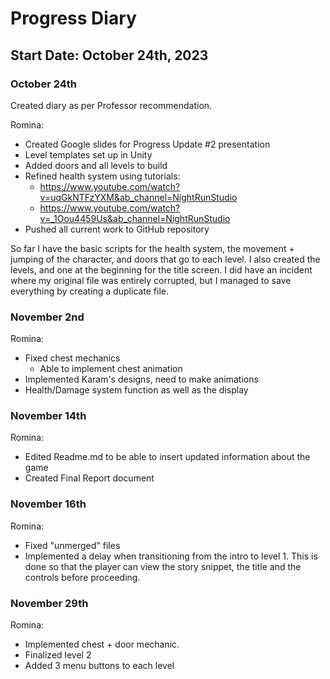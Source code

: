 # Progress Diary
## Start Date: October 24th, 2023

### October 24th
Created diary as per Professor recommendation.

Romina: 
  - Created Google slides for Progress Update #2 presentation
  - Level templates set up in Unity
  - Added doors and all levels to build
  - Refined health system using tutorials:
    - https://www.youtube.com/watch?v=uqGkNTFzYXM&ab_channel=NightRunStudio
    - https://www.youtube.com/watch?v=_1Oou4459Us&ab_channel=NightRunStudio
  - Pushed all current work to GitHub repository
    
So far I have the basic scripts for the health system, the movement + jumping of the character, and doors that go to each level. I also created the levels, and one at the beginning for the title screen. I did have an incident where my original file was entirely corrupted, but I managed to save everything by creating a duplicate file.

### November 2nd
Romina:
- Fixed chest mechanics
  - Able to implement chest animation
- Implemented Karam's designs, need to make animations
- Health/Damage system function as well as the display

### November 14th
Romina:
- Edited Readme.md to be able to insert updated information about the game
- Created Final Report document

### November 16th

Romina:
- Fixed "unmerged" files
- Implemented a delay when transitioning from the intro to level 1. This is done so that the player can view the story snippet, the title and the controls before proceeding.

### November 29th 

Romina:
- Implemented chest + door mechanic.
- Finalized level 2
- Added 3 menu buttons to each level
